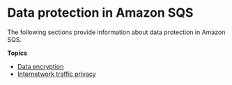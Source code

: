 # Data protection in Amazon SQS<a name="sqs-data-protection"></a>

The following sections provide information about data protection in Amazon SQS\.

**Topics**
+ [Data encryption](sqs-data-encryption.md)
+ [Internetwork traffic privacy](sqs-internetwork-traffic-privacy.md)